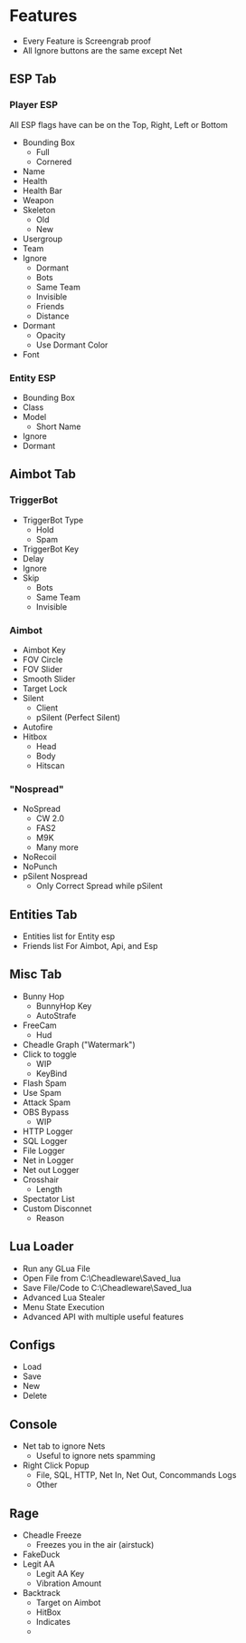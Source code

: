 # Features
- Every Feature is Screengrab proof
- All Ignore buttons are the same except Net
## ESP Tab
### Player ESP
All ESP flags have can be on the Top, Right, Left or Bottom
- Bounding Box
    - Full
    - Cornered
- Name
- Health
- Health Bar
- Weapon
- Skeleton
    - Old
    - New
- Usergroup
- Team
- Ignore
    - Dormant
    - Bots
    - Same Team
    - Invisible
    - Friends
    - Distance
- Dormant
    - Opacity
    - Use Dormant Color
- Font
### Entity ESP
- Bounding Box
- Class
- Model
    - Short Name
- Ignore
- Dormant
## Aimbot Tab
### TriggerBot
- TriggerBot Type
    - Hold
    - Spam
- TriggerBot Key
- Delay
- Ignore
- Skip
    - Bots
    - Same Team
    - Invisible
### Aimbot
- Aimbot Key
- FOV Circle
- FOV Slider
- Smooth Slider
- Target Lock
- Silent
    - Client
    - pSilent (Perfect Silent)
- Autofire
- Hitbox
    - Head
    - Body
    - Hitscan
### "Nospread"
- NoSpread
    - CW 2.0
    - FAS2
    - M9K
    - Many more
- NoRecoil
- NoPunch
- pSilent Nospread
    - Only Correct Spread while pSilent
## Entities Tab
- Entities list for Entity esp
- Friends list For Aimbot, Api, and Esp
## Misc Tab
- Bunny Hop
    - BunnyHop Key
    - AutoStrafe
- FreeCam
    - Hud
- Cheadle Graph ("Watermark")
- Click to toggle
    - WIP
    - KeyBind
- Flash Spam
- Use Spam
- Attack Spam
- OBS Bypass
    - WIP
- HTTP Logger
- SQL Logger
- File Logger
- Net in Logger
- Net out Logger
- Crosshair
    - Length
- Spectator List
- Custom Disconnet
    - Reason
## Lua Loader
- Run any GLua File
- Open File from C:\Cheadleware\Saved_lua
- Save File/Code to C:\Cheadleware\Saved_lua
- Advanced Lua Stealer
- Menu State Execution
- Advanced API with multiple useful features
## Configs
- Load
- Save
- New
- Delete
## Console
- Net tab to ignore Nets
    - Useful to ignore nets spamming
- Right Click Popup
    - File, SQL, HTTP, Net In, Net Out, Concommands Logs
    - Other
## Rage
- Cheadle Freeze
    - Freezes you in the air (airstuck)
- FakeDuck
- Legit AA
    - Legit AA Key
    - Vibration Amount
- Backtrack
    - Target on Aimbot
    - HitBox
    - Indicates 
    -